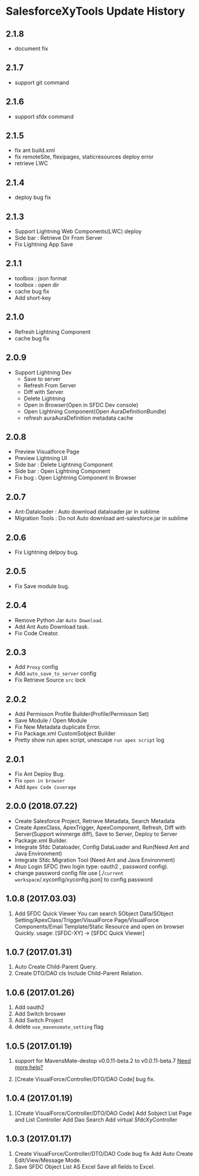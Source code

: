 # SalesforceXyTools Update History

## 2.1.8
* document fix

## 2.1.7
* support git command

## 2.1.6
* support sfdx command

## 2.1.5
* fix ant build.xml
* fix remoteSite, flexipages, staticresources deploy error
* retrieve LWC 

## 2.1.4
* deploy bug fix

## 2.1.3
* Support Lightning Web Components(LWC) deploy
* Side bar : Retrieve Dir From Server
* Fix Lightning App Save

## 2.1.1
* toolbox : json format
* toolbox : open dir
* cache bug fix
* Add short-key

## 2.1.0
* Refresh Lightning Component
* cache bug fix

## 2.0.9
* Support Lightning Dev
    - Save to server
    - Refresh From Server
    - Diff with Server
    - Delete Lightning
    - Open in Browser(Open in SFDC Dev console)
    - Open Lightning Component(Open AuraDefinitionBundle)
    - refresh auraAuraDefinition metadata cache

## 2.0.8
* Preview Visualforce Page
* Preview Lightning UI
* Side bar : Delete Lightning Component
* Side bar : Open Lightning Component
* Fix bug : Open Lightning Component In Browser


## 2.0.7
* Ant-Dataloader : Auto download dataloader.jar in sublime
* Migration Tools : Do not Auto download ant-salesforce.jar in sublime

## 2.0.6
* Fix Lightning delpoy bug.

## 2.0.5
* Fix Save module bug.

## 2.0.4
* Remove Python Jar `Auto Download`.
* Add Ant Auto Download task.
* Fix Code Creator.

## 2.0.3
* Add `Proxy` config
* Add `auto_save_to_server` config
* Fix Retrieve Source `src` lock

## 2.0.2
* Add Permisson Profile Builder(Profile/Permisson Set)
* Save Module / Open Module
* Fix New Metadata duplicate Error.
* Fix Package.xml CustomSobject Builder
* Pretty show run apex script, unescape `run apex script` log 

## 2.0.1
* Fix Ant Deploy Bug.
* Fix `open in browser`
* Add `Apex Code Coverage`

## 2.0.0 (2018.07.22)
* Create Salesforce Project, Retrieve Metadata, Search Metadata
* Create ApexClass, ApexTrigger, ApexComponent, Refresh, Diff with Server(Support winmerge diff), Save to Server, Deploy to Server
* Package.xml Builder.
* Integrate Sfdc Dataloader, Config DataLoader and Run(Need Ant and Java Environment)
* Integrate Sfdc Migration Tool (Need Ant and Java Environment)
* Atuo Login SFDC (two login type: oauth2 , password config).
*  change password config file 
   use [./`current workspace`/.xyconfig/xyconfig.json] to config password
   

## 1.0.8 (2017.03.03)
1. Add SFDC Quick Viewer
You can search SObject Data/SObject Setting/ApexClass/Trigger/VisualForce Page/VisualForce Components/Email Template/Static Resource and open on browser Quickly.
usage:
[SFDC-XY] -> [SFDC Quick Viewer]


## 1.0.7 (2017.01.31)
1. Auto Create Child-Parent Query.
2. Create DTO/DAO cls Include Child-Parent Relation.


## 1.0.6 (2017.01.26)
1. Add oauth2
2. Add Switch broswer
3. Add Switch Project
4. delete `use_mavensmate_setting` flag


##  1.0.5 (2017.01.19)
1. support for MavensMate-destop v0.0.11-beta.2 to v0.0.11-beta.7
	[Need more help?](https://github.com/exiahuang/XyHelp/blob/master/SalesforceXyTools/Setup/Readme.md)

2. [Create VisualForce/Controller/DTO/DAO Code] bug fix.

##  1.0.4 (2017.01.19)
1. [Create VisualForce/Controller/DTO/DAO Code]
 Add Sobject List Page and List Controller
 Add Dao Search
 Add virtual SfdcXyController

##  1.0.3 (2017.01.17)
1. Create VisualForce/Controller/DTO/DAO Code bug fix
  Add Auto Create Edit/View/Message Mode.
2. Save SFDC Object List AS Excel
  Save all fields to Excel.


